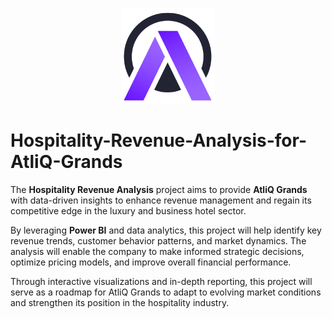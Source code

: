 <p align="center">
  <img src="https://github.com/NISSAN40499/Business-Insight-360-Project-for-AtliQ-Hardware-s/blob/main/Logo%20%7C%7C%20Template%20%7C%7C%20PNG%20%7C%7C%20Images/AtliQ-Logo-2.png" width="150">
</p>

# Hospitality-Revenue-Analysis-for-AtliQ-Grands

The **Hospitality Revenue Analysis** project aims to provide **AtliQ Grands** with data-driven insights to enhance revenue management and regain its competitive edge in the luxury and business hotel sector.  

By leveraging **Power BI** and data analytics, this project will help identify key revenue trends, customer behavior patterns, and market dynamics. The analysis will enable the company to make informed strategic decisions, optimize pricing models, and improve overall financial performance.  

Through interactive visualizations and in-depth reporting, this project will serve as a roadmap for AtliQ Grands to adapt to evolving market conditions and strengthen its position in the hospitality industry.  
